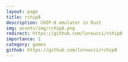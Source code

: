 ```yaml
---
layout: page
title: rchip8
description: CHIP-8 emulator in Rust
img: assets/img/rchip8.png
redirect: https://github.com/loreucci/rchip8
importance: 1
category: games
github: https://github.com/loreucci/rchip8
---
```

